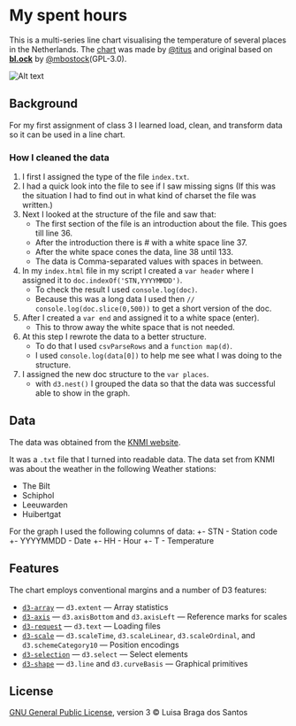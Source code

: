 # My spent hours
This is a multi-series line chart visualising the temperature of several places in the Netherlands. The [chart](https://github.com/cmda-fe3x3/course-17-18/tree/master/site/class-3/clean) was made by [@titus](https://github.com/wooorm) and original based on [**bl.ock**](https://bl.ocks.org/mbostock/3884955) by [@mbostock](https://github.com/mbostock)(GPL-3.0). 

![Alt text](preview.png)

## Background 
For my first assignment of class 3 I learned load, clean, and transform data so it can be used in a line chart.

### How I cleaned the data
1. I first I assigned the type of the file `index.txt`.
2. I had a quick look into the file to see if I saw missing signs (If this was the situation I had to find out in what kind of charset the file was written.)
3. Next I looked at the structure of the file and saw that:
    - The first section of the file is an introduction about the file. This goes till line 36.
    - After the introduction there is # with a white space line 37.
    - After the white space cones the data, line 38 until 133.
    - The data is Comma-separated values with spaces in between. 
4.  In my `index.html` file in my script I created a `var header` where I assigned it to `doc.indexOf('STN,YYYYMMDD')`. 
    - To check the result I used `console.log(doc)`. 
    - Because this was a long data I used then `// console.log(doc.slice(0,500))` to get a short version of the doc. 
5. After I created a `var end` and assigned it to a white space (enter).
    - This to throw away the white space that is not needed. 
6. At this step I rewrote the data to a better structure. 
    - To do that I used `csvParseRows` and a `function map(d)`.
    - I used `console.log(data[0])` to help me see what I was doing to the structure.
6. I assigned the new doc structure to the `var places`.
    - with `d3.nest()` I grouped the data so that the data was successful able to show in the graph.


## Data 
The data was obtained from the [KNMI website](https://projects.knmi.nl/klimatologie/uurgegevens/selectie.cgi).

It was a `.txt` file that I turned into readable data.
The data set from KNMI was about the weather in the following Weather stations:
 * The Bilt
 * Schiphol
 * Leeuwarden
 * Huibertgat

For the graph I used the following columns of data:
 +- STN - Station code
 +- YYYYMMDD - Date
 +- HH - Hour
 +- T - Temperature

## Features 
The chart employs conventional margins and a number of D3 features:

*   [`d3-array`](https://github.com/d3/d3-array#api-reference)
    — `d3.extent`
    — Array statistics
*   [`d3-axis`](https://github.com/d3/d3-axis#api-reference)
    — `d3.axisBottom` and `d3.axisLeft`
    — Reference marks for scales
*   [`d3-request`](https://github.com/d3/d3-request#api-reference)
    — `d3.text`
    — Loading files
*   [`d3-scale`](https://github.com/d3/d3-scale#api-reference)
    — `d3.scaleTime`, `d3.scaleLinear`, `d3.scaleOrdinal`, and
    `d3.schemeCategory10`
    — Position encodings
*   [`d3-selection`](https://github.com/d3/d3-selection#api-reference)
    — `d3.select`
    — Select elements
*   [`d3-shape`](https://github.com/d3/d3-shape#api-reference)
    — `d3.line` and `d3.curveBasis`
    — Graphical primitives

## License 
[GNU General Public License](https://opensource.org/licenses/GPL-3.0), version 3 © Luisa Braga dos Santos
